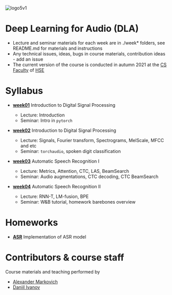 ![logo5v1](https://user-images.githubusercontent.com/20357655/104316876-2be04600-54ee-11eb-93ed-f9835fde1527.jpg)

# Deep Learning for Audio (DLA)
- Lecture and seminar materials for each week are in ./week* folders, see README.md for materials and instructions
- Any technical issues, ideas, bugs in course materials, contribution ideas - add an issue
- The current version of the course is conducted in autumn 2021 at the [CS Faculty](https://cs.hse.ru/en/) of [HSE](https://www.hse.ru/en/)

# Syllabus

- [__week01__](./week01) Introduction to Digital Signal Processing
  - Lecture: Introduction
  - Seminar: Intro in `pytorch`

- [__week02__](./week02) Introduction to Digital Signal Processing
  - Lecture: Signals, Fourier transform, Spectrograms, MelScale, MFCC and etc
  - Seminar: `torchaudio`, spoken digit classification

- [__week03__](./week03) Automatic Speech Recognition I
  - Lecture: Metrics, Attention, CTC, LAS, BeamSearch
  - Seminar: Audio augmentations, CTC decoding, CTC BeamSearch
  
- [__week04__](./week04) Automatic Speech Recognition II
  - Lecture: RNN-T, LM-fusion, BPE
  - Seminar: W&B tutorial, homework barebones overview

<!-- - [__week01__](./week01) Introduction to Digital Signal Processing
  - Lecture: Signals, Fourier transform, Spectrograms, MFCC and etc
  - Seminar: Intro in PyTorch, DevOps, R&D in Deep Learning
  
- [__week02__](./week02) Automatic Speech Recognition I
  - Lecture: Metrics, Attention, LAS, CTC, BeamSearch
  - Seminar: Docker, W&B, Augmentations for Audio

- [__week03__](./week03) Automatic Speech Recognition II
  - Lecture: LM Fusing, RNN Transducer, Schedule Sampling, BPE
  - Seminar: Jasper, QurtzNet, Mixed Precision Training, DDP/DP
  
- [__week04__](./week04) Key-word spottind (KWS) and Voice Activity Detection (VAD)
  - Lecture: (DNN, CNN, RNN+Attention) based KWS, SVDF, Orthogonality Regularization and other Tricks
  - Seminar: Speeding Up NNs: Tensor Decomposition, Quantization, Pruning, Distilation and Architecture Design
  
- [__week05__](./week05) Speaker verification and identification
  - Lecture: Metric Learning: Cosine, Contrastive, Triplet Losses. Angular Softmax. ArcFace
  - Seminar: Generalized End2End Loss for Speaker Verification

- [__week06__](./week06) Text to Speech
  - Lecture: Tacotron, DeepVoice, GST, FastSpeech, Attention Tricks
  - Seminar: Location-Sensitive Attention

- [__week07__](./week07) Neural Vocoders
  - Lecture: Introduction into generative models: AR, GAN, NF. WaveNet, ParallelWaveNet, WaveGlow, WaveFlow, MelGAN, PWG.

- [__week08__](./week08) Voice Conversion
  - Lecture: AutoVC, ConVoice, TTS Skins, StarGAN-VC-1-2, CycleGAN-1-2-3, Blow

- [__week09__](./week09) Music Generation
  - Lecture: VQVAE, Sparse Transformer, MuseNet, JukeBox

- [__week10__](./week10) Speech Enhancement, Denoising and Speaker Diarization
  - Lecture: SEGAN, TF Masking, HiFi Denoising, Speaker Diarization, VAD

- [__week11__](./week11) Self-supervision in Audio and Speech
  - Lecture: Intro to SS Learning. InfoNCE, CPC
 -->
# Homeworks
<!-- - [__DSP__](./week01/homework.ipynb)
  Implementation of basic ops like FFT, Spectrogram and MelScale
   -->
- [__ASR__](./hw1_asr)
  Implementation of ASR model
  
# Contributors & course staff
Course materials and teaching performed by
- [Alexander Markovich](https://t.me/markovka17)
- [Daniil Ivanov](https://t.me/the_longest_id_in_the_world)
